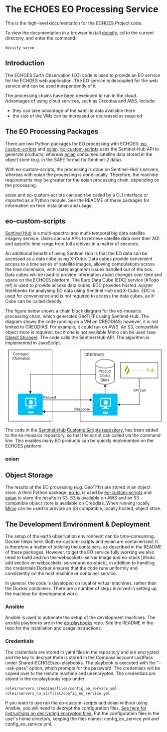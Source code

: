 # The ECHOES EO Processing Service

This is the high-level documentation for the ECHOES Project code.  

To view the documentation in a browser install [docsify](https://docsify.js.org/), cd to the current directory, 
and enter the command: 
    
    docsify serve


## Introduction

The ECHOES Earth Observation (EO) code is used to provide an EO service for the ECHOES web application. The EO service
is decoupled for the web service and can be used independently of it

The processing chains have been developed to run in the cloud. Advantages of using cloud services, such as Creodias and
AWS, include:

* they can take advantage of the satellite data available there
* the size of the VMs can be increased or decreased as required

## The EO Processing Packages

There are two Python packages for EO processing with
ECHOES: [eo-custom-scripts](https://github.com/ECHOESProj/eo-custom-scripts)
and [eoian](https://github.com/ECHOESProj/eoian]). [eo-custom-scripts](https://github.com/ECHOESProj/eo-custom-scripts)
uses the Sentinel-Hub API to generate products, whereas [eoian](https://github.com/ECHOESProj/eoian]) consumes satellite
data stored in the object store (e.g. in the SAFE format for Sentinel-2 data).

With eo-custom-scripts, the processing is done on Sentinel-Hub's servers, whereas with eoian the processing is done
locally. Therefore, the machine requirements may be greater for the eoian processing chain, depending on the processing.

eoian and eo-custom-scripts can each be called by a CLI interface or imported as a Python module. See the README of
these packages for information on their installation and usage.

## eo-custom-scripts

[Sentinel Hub](https://www.sentinel-hub.com/) is a multi-spectral and multi-temporal big data satellite imagery service.
Users can use APIs to retrieve satellite data over their AOI and specific time range from full archives in a matter of
seconds.

An additional benefit of using Sentinel Hub is that the EO data can be accessed as a data cube using X-Cube. Data cubes
provide convenient access to a time series of satellite images, allowing computations across the time dimension, with
raster alignment issues handled out of the box. Data cubes will be used to provide information about changes over time
and space on the ECHOES platform. The Euro Data Cube (EDC) service [#Todo ref] is used to provide access data cubes. EDC
provides hosted Jupyter Notebooks for analysing EO data using Sentinel Hub and X-Cube. EDC is used for convenience and
is not required to access the data cubes, as X-Cube can be called directly.

The figure below shows a chain block diagram for the eo-mosaics processing chain, which generates GeoTIFFs using
Sentinel-Hub. The diagram shows the code running on a VM on CREODIAS; however, it is not limited to CREODIAS. For
example, it could run on AWS. An S3, compatible object store is required, but if one is not available Minio can be
used (see [Object Storage](#object-storage)). The code calls the Sentinel Hub API. The algorithm is implemented in
JavaScript.

![eo-custom-scripts block diagram](images/eo-custom-scripts-block-diagram.png)


The code in the [Sentinel-Hub Customs Scripts repository](https://github.com/sentinel-hub/custom-scripts), has been added
to the eo-mosaics repository, so that the script can called via the command line. This enables many EO products can be
quickly implemented on the ECHOES platform.

### eoian

## Object Storage

The results of the EO processing (e.g. GeoTiffs) are stored in an object store. A third Python
package, [eo-io](https://github.com/ECHOESProj/eo-io), is used
by [eo-custom-scripts](https://github.com/ECHOESProj/eo-custom-scripts)
and [eoian](https://github.com/ECHOESProj/eoian]) to store the results in S3. S3 is available on AWS and an S3
compatible object store is available on Creodias. When running locally, [Minio](https://min.io/) can be used to provide
an S3 compatible, locally hosted, object store.

## The Development Environment & Deployment

The setup of the earth observation environment can be time-consuming. Docker helps here. Both eo-custom-scripts and
eoian are containerised. It is therefore a matter of building the containers, as described in the README of these
packages. However, to get the EO service fully working we also need to build and run the websockets-server image and
eo-stack [#todo add section on websockets-server and eo-stack], in addition to handling the credentials.Docker ensures
that the code runs uniformly and consistently on the host machine or container service.

In general, the code is developed on local or virtual machines, rather than the Docker containers. There are a number of
steps involved in setting up the machine for development work.

### Ansible

Ansible is used to automate the setup of the development machines. 
The ansible playbooks are in the [eo-playbooks](https://github.com/ECHOESProj/eo-playbooks) repo.
See the README in the repo for the installation and usage instructions.

### Credentials

The credentials are stored in yaml files in the repository and are encrypted and the key to decrypt them is stored in
the Compass account LastPass under Shared-ECHOES/eo-playbooks. 
The playbook is executed with the "--ask-pass" option, which prompts for the
password. 
The credentials will be copied over to the remote machine and unencrypted.
The credentials are stored in the eo-playbooks repo under:

    roles/servers_creodias/files/config_eo_service.yml
    roles/servers_no_s3/files/config_eo_service.yml


If you want to use run the eo-custom-scripts and eoian without using Ansible, you will
need to decrypt the configuration files.
[See here for instructions on decrypting encrypted files.](https://docs.ansible.com/ansible/latest/user_guide/vault.html#decrypting-encrypted-files)
Put the configuration files in the user's home directory, keeping the files names: config_eo_service.yml and config_eo_service.yml. 